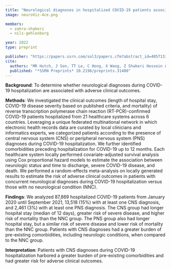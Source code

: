 ```yaml
---
title: "Neurological diagnoses in hospitalized COVID-19 patients associated with adverse outcomes: a multinational cohort stud"
image: neuroViz-4ce.png

members:
  - zahra-shakeri
  - nils-gehlenborg

year: 2022
type: preprint

publisher: "https://papers.ssrn.com/sol3/papers.cfm?abstract_id=4057133"
cite:
  authors: "MR Hutch, J Son, TT Le, C Hong, X Wang, Z Shakeri Hossein Abad, M Morris, A Gutiérrez-Sacristán, JG Klann, A Spiridou, R Bellazzi, V Benoit, CL Bonzel, WA Bryant, K Cho, P Das, DA Hanauer, DW Henderson, YL Ho, NHW Loh, A Makoudjou, A Malovini, B Moal, DL Mowery, MJ Samayamuthu, FJ Sanz Vidorreta, ER Schriver, P Schubert, J Talbert, ALM Tan, BWL Tan, BWQ Tan, V Tibollo, W Yuan, P Avillach, N Gehlenborg, GS Omenn, S Visweswaran, T Cai, Y Luo, Z Xia (4CE Consortium)"
  published: "*SSRN Preprints* 10.2196/preprints.31400"
---
```

**Background**: To determine whether neurological diagnoses during COVID-19 hospitalization are associated with adverse clinical outcomes.

**Methods**: We investigated the clinical outcomes (length of hospital stay, COVID-19 disease severity based on published criteria, and mortality) of reverse transcription polymerase chain reaction (RT-PCR)-confirmed COVID-19 patients hospitalized from 21 healthcare systems across 6 countries. Leveraging a unique federated multinational network in which electronic health records data are curated by local clinicians and informatics experts, we categorized patients according to the presence of central nervous system (CNS) or peripheral nervous system (PNS) diagnoses during COVID-19 hospitalization. We further identified comorbidities preceding hospitalization for COVID-19 up to 12 months. Each healthcare system locally performed covariate-adjusted survival analysis using Cox proportional hazard models to estimate the association between neurologic status and time to discharge, severe COVID-19 disease, and death. We performed a random-effects meta-analysis on locally generated results to estimate the risk of adverse clinical outcomes in patients with concurrent neurological diagnoses during COVID-19 hospitalization versus those with no neurological condition (NNC).

**Findings**: We analyzed 87,869 hospitalized COVID-19 patients from January 2020 until September 2021, 13,518 (15%) with at least one CNS diagnosis, and 2,461 (3%) with at least one PNS diagnosis. The CNS group had longer hospital stay (median of 12 days), greater risk of severe disease, and higher risk of mortality than the NNC group. The PNS group also had longer hospital stay, but a similar risk of severe disease and lower risk of mortality than the NNC group. Patients with CNS diagnoses had a greater burden of pre-existing comorbidities, including neurologic conditions, when compared to the NNC group.

**Interpretation**: Patients with CNS diagnoses during COVID-19 hospitalization harbored a greater burden of pre-existing comorbidities and had greater risk for adverse clinical outcomes.
